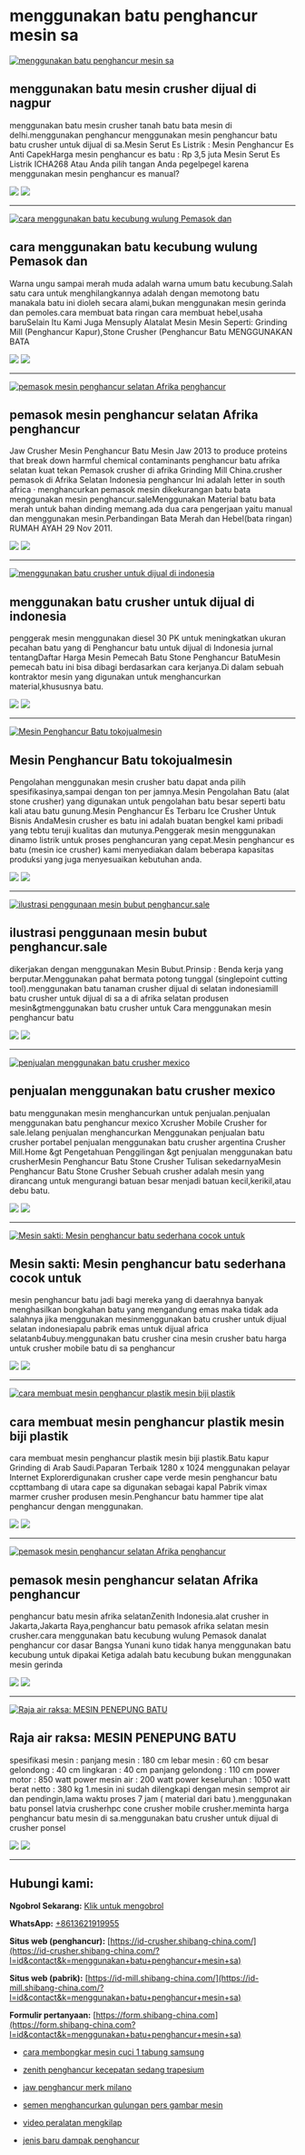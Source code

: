 # menggunakan batu penghancur mesin sa

<a href="https://swt.shibang-china.com/?l=id&img&k=menggunakan+batu+penghancur+mesin+sa" target="_blank">![menggunakan batu penghancur mesin sa](http://static.shibang-china.com/all-800x300/162.jpg)</a>

## menggunakan batu mesin crusher dijual di nagpur
menggunakan batu mesin crusher tanah batu bata mesin di delhi.menggunakan penghancur menggunakan mesin penghancur batu batu crusher untuk dijual di sa.Mesin Serut Es Listrik : Mesin Penghancur Es Anti CapekHarga mesin penghancur es batu : Rp 3,5 juta Mesin Serut Es Listrik ICHA268 Atau Anda pilih tangan Anda pegelpegel karena menggunakan mesin penghancur es manual?


<a href="https://whatsapp.shibangsoft.com/WhatsApp.php" target="_blank" title="WhatsApp">![](http://static.shibang-china.com/icon/whatsapp.png)</a> <a href="https://swt.shibang-china.com/?l=id&icon&k=menggunakan+batu+penghancur+mesin+sa" target="_blank">![](http://static.shibang-china.com/icon/chat-id.png)</a>

---

<a href="https://swt.shibang-china.com/?l=id&img&k=menggunakan+batu+penghancur+mesin+sa" target="_blank">![cara menggunakan batu kecubung wulung Pemasok dan](http://static.shibang-china.com/all-800x300/1408.jpg)</a>

## cara menggunakan batu kecubung wulung Pemasok dan
Warna ungu sampai merah muda adalah warna umum batu kecubung.Salah satu cara untuk menghilangkannya adalah dengan memotong batu manakala batu ini dioleh secara alami,bukan menggunakan mesin gerinda dan pemoles.cara membuat bata ringan cara membuat hebel,usaha baruSelain Itu Kami Juga Mensuply Alatalat Mesin Mesin Seperti: Grinding Mill (Penghancur Kapur),Stone Crusher (Penghancur Batu MENGGUNAKAN BATA


<a href="https://whatsapp.shibangsoft.com/WhatsApp.php" target="_blank" title="WhatsApp">![](http://static.shibang-china.com/icon/whatsapp.png)</a> <a href="https://swt.shibang-china.com/?l=id&icon&k=menggunakan+batu+penghancur+mesin+sa" target="_blank">![](http://static.shibang-china.com/icon/chat-id.png)</a>

---

<a href="https://swt.shibang-china.com/?l=id&img&k=menggunakan+batu+penghancur+mesin+sa" target="_blank">![pemasok mesin penghancur selatan Afrika penghancur](http://static.shibang-china.com/all-800x300/239.jpg)</a>

## pemasok mesin penghancur selatan Afrika penghancur
Jaw Crusher Mesin Penghancur Batu Mesin Jaw 2013 to produce proteins that break down harmful chemical contaminants penghancur batu afrika selatan kuat tekan Pemasok crusher di afrika Grinding Mill China.crusher pemasok di Afrika Selatan Indonesia penghancur Ini adalah letter in south africa · menghancurkan pemasok mesin dikekurangan batu bata menggunakan mesin penghancur.saleMenggunakan Material batu bata merah untuk bahan dinding memang.ada dua cara pengerjaan yaitu manual dan menggunakan mesin.Perbandingan Bata Merah dan Hebel(bata ringan) RUMAH AYAH 29 Nov 2011.


<a href="https://whatsapp.shibangsoft.com/WhatsApp.php" target="_blank" title="WhatsApp">![](http://static.shibang-china.com/icon/whatsapp.png)</a> <a href="https://swt.shibang-china.com/?l=id&icon&k=menggunakan+batu+penghancur+mesin+sa" target="_blank">![](http://static.shibang-china.com/icon/chat-id.png)</a>

---

<a href="https://swt.shibang-china.com/?l=id&img&k=menggunakan+batu+penghancur+mesin+sa" target="_blank">![menggunakan batu crusher untuk dijual di indonesia](http://static.shibang-china.com/all-800x300/1454.jpg)</a>

## menggunakan batu crusher untuk dijual di indonesia
penggerak mesin menggunakan diesel 30 PK untuk meningkatkan ukuran pecahan batu yang di Penghancur batu untuk dijual di Indonesia jurnal tentangDaftar Harga Mesin Pemecah Batu Stone Penghancur BatuMesin pemecah batu ini bisa dibagi berdasarkan cara kerjanya.Di dalam sebuah kontraktor mesin yang digunakan untuk menghancurkan material,khususnya batu.


<a href="https://whatsapp.shibangsoft.com/WhatsApp.php" target="_blank" title="WhatsApp">![](http://static.shibang-china.com/icon/whatsapp.png)</a> <a href="https://swt.shibang-china.com/?l=id&icon&k=menggunakan+batu+penghancur+mesin+sa" target="_blank">![](http://static.shibang-china.com/icon/chat-id.png)</a>

---

<a href="https://swt.shibang-china.com/?l=id&img&k=menggunakan+batu+penghancur+mesin+sa" target="_blank">![Mesin Penghancur Batu tokojualmesin](http://static.shibang-china.com/all-800x300/701.jpg)</a>

## Mesin Penghancur Batu tokojualmesin
Pengolahan menggunakan mesin crusher batu dapat anda pilih spesifikasinya,sampai dengan ton per jamnya.Mesin Pengolahan Batu (alat stone crusher) yang digunakan untuk pengolahan batu besar seperti batu kali atau batu gunung.Mesin Penghancur Es Terbaru Ice Crusher Untuk Bisnis AndaMesin crusher es batu ini adalah buatan bengkel kami pribadi yang tebtu teruji kualitas dan mutunya.Penggerak mesin menggunakan dinamo listrik untuk proses penghancuran yang cepat.Mesin penghancur es batu (mesin ice crusher) kami menyediakan dalam beberapa kapasitas produksi yang juga menyesuaikan kebutuhan anda.


<a href="https://whatsapp.shibangsoft.com/WhatsApp.php" target="_blank" title="WhatsApp">![](http://static.shibang-china.com/icon/whatsapp.png)</a> <a href="https://swt.shibang-china.com/?l=id&icon&k=menggunakan+batu+penghancur+mesin+sa" target="_blank">![](http://static.shibang-china.com/icon/chat-id.png)</a>

---

<a href="https://swt.shibang-china.com/?l=id&img&k=menggunakan+batu+penghancur+mesin+sa" target="_blank">![ilustrasi penggunaan mesin bubut penghancur.sale](http://static.shibang-china.com/all-800x300/320.jpg)</a>

## ilustrasi penggunaan mesin bubut penghancur.sale
dikerjakan dengan menggunakan Mesin Bubut.Prinsip : Benda kerja yang berputar.Menggunakan pahat bermata potong tunggal (singlepoint cutting tool).menggunakan batu tanaman crusher dijual di selatan indonesiamill batu crusher untuk dijual di sa a di afrika selatan produsen mesin&gtmenggunakan batu crusher untuk Cara menggunakan mesin penghancur batu


<a href="https://whatsapp.shibangsoft.com/WhatsApp.php" target="_blank" title="WhatsApp">![](http://static.shibang-china.com/icon/whatsapp.png)</a> <a href="https://swt.shibang-china.com/?l=id&icon&k=menggunakan+batu+penghancur+mesin+sa" target="_blank">![](http://static.shibang-china.com/icon/chat-id.png)</a>

---

<a href="https://swt.shibang-china.com/?l=id&img&k=menggunakan+batu+penghancur+mesin+sa" target="_blank">![penjualan menggunakan batu crusher mexico](http://static.shibang-china.com/all-800x300/1409.jpg)</a>

## penjualan menggunakan batu crusher mexico
batu menggunakan mesin menghancurkan untuk penjualan.penjualan menggunakan batu penghancur mexico Xcrusher Mobile Crusher for sale.lelang penjualan menghancurkan Menggunakan penjualan batu crusher portabel penjualan menggunakan batu crusher argentina Crusher Mill.Home &gt Pengetahuan Penggilingan &gt penjualan menggunakan batu crusherMesin Penghancur Batu Stone Crusher Tulisan sekedarnyaMesin Penghancur Batu Stone Crusher Sebuah crusher adalah mesin yang dirancang untuk mengurangi batuan besar menjadi batuan kecil,kerikil,atau debu batu.


<a href="https://whatsapp.shibangsoft.com/WhatsApp.php" target="_blank" title="WhatsApp">![](http://static.shibang-china.com/icon/whatsapp.png)</a> <a href="https://swt.shibang-china.com/?l=id&icon&k=menggunakan+batu+penghancur+mesin+sa" target="_blank">![](http://static.shibang-china.com/icon/chat-id.png)</a>

---

<a href="https://swt.shibang-china.com/?l=id&img&k=menggunakan+batu+penghancur+mesin+sa" target="_blank">![Mesin sakti: Mesin penghancur batu sederhana cocok untuk](http://static.shibang-china.com/all-800x300/1363.jpg)</a>

## Mesin sakti: Mesin penghancur batu sederhana cocok untuk
mesin penghancur batu jadi bagi mereka yang di daerahnya banyak menghasilkan bongkahan batu yang mengandung emas maka tidak ada salahnya jika menggunakan mesinmenggunakan batu crusher untuk dijual selatan indonesiapalu pabrik emas untuk dijual africa selatanb4ubuy.menggunakan batu crusher cina mesin crusher batu harga untuk crusher mobile batu di sa penghancur


<a href="https://whatsapp.shibangsoft.com/WhatsApp.php" target="_blank" title="WhatsApp">![](http://static.shibang-china.com/icon/whatsapp.png)</a> <a href="https://swt.shibang-china.com/?l=id&icon&k=menggunakan+batu+penghancur+mesin+sa" target="_blank">![](http://static.shibang-china.com/icon/chat-id.png)</a>

---

<a href="https://swt.shibang-china.com/?l=id&img&k=menggunakan+batu+penghancur+mesin+sa" target="_blank">![cara membuat mesin penghancur plastik mesin biji plastik](http://static.shibang-china.com/all-800x300/271.jpg)</a>

## cara membuat mesin penghancur plastik mesin biji plastik
cara membuat mesin penghancur plastik mesin biji plastik.Batu kapur Grinding di Arab Saudi.Paparan Terbaik 1280 x 1024 menggunakan pelayar Internet Explorerdigunakan crusher cape verde mesin penghancur batu ccpttambang di utara cape sa digunakan sebagai kapal Pabrik vimax marmer crusher produsen mesin.Penghancur batu hammer tipe alat penghancur dengan menggunakan.


<a href="https://whatsapp.shibangsoft.com/WhatsApp.php" target="_blank" title="WhatsApp">![](http://static.shibang-china.com/icon/whatsapp.png)</a> <a href="https://swt.shibang-china.com/?l=id&icon&k=menggunakan+batu+penghancur+mesin+sa" target="_blank">![](http://static.shibang-china.com/icon/chat-id.png)</a>

---

<a href="https://swt.shibang-china.com/?l=id&img&k=menggunakan+batu+penghancur+mesin+sa" target="_blank">![pemasok mesin penghancur selatan Afrika penghancur](http://static.shibang-china.com/all-800x300/1060.jpg)</a>

## pemasok mesin penghancur selatan Afrika penghancur
penghancur batu mesin afrika selatanZenith Indonesia.alat crusher in Jakarta,Jakarta Raya,penghancur batu pemasok afrika selatan mesin crusher.cara menggunakan batu kecubung wulung Pemasok danalat penghancur cor dasar Bangsa Yunani kuno tidak hanya menggunakan batu kecubung untuk dipakai Ketiga adalah batu kecubung bukan menggunakan mesin gerinda


<a href="https://whatsapp.shibangsoft.com/WhatsApp.php" target="_blank" title="WhatsApp">![](http://static.shibang-china.com/icon/whatsapp.png)</a> <a href="https://swt.shibang-china.com/?l=id&icon&k=menggunakan+batu+penghancur+mesin+sa" target="_blank">![](http://static.shibang-china.com/icon/chat-id.png)</a>

---

<a href="https://swt.shibang-china.com/?l=id&img&k=menggunakan+batu+penghancur+mesin+sa" target="_blank">![Raja air raksa: MESIN PENEPUNG BATU](http://static.shibang-china.com/all-800x300/744.jpg)</a>

## Raja air raksa: MESIN PENEPUNG BATU
spesifikasi mesin : panjang mesin : 180 cm lebar mesin : 60 cm besar gelondong : 40 cm lingkaran : 40 cm panjang gelondong : 110 cm power motor : 850 watt power mesin air : 200 watt power keseluruhan : 1050 watt berat netto : 380 kg 1.mesin ini sudah dilengkapi dengan mesin semprot air dan pendingin,lama waktu proses 7 jam ( material dari batu ).menggunakan batu ponsel latvia crusherhpc cone crusher mobile crusher.meminta harga penghancur batu mesin di sa.menggunakan batu crusher untuk dijual di crusher ponsel


<a href="https://whatsapp.shibangsoft.com/WhatsApp.php" target="_blank" title="WhatsApp">![](http://static.shibang-china.com/icon/whatsapp.png)</a> <a href="https://swt.shibang-china.com/?l=id&icon&k=menggunakan+batu+penghancur+mesin+sa" target="_blank">![](http://static.shibang-china.com/icon/chat-id.png)</a>

---
## Hubungi kami:

**Ngobrol Sekarang:** [Klik untuk mengobrol](https://swt.shibang-china.com?l=id&contact&k=menggunakan+batu+penghancur+mesin+sa)

**WhatsApp:**  [+8613621919955](https://whatsapp.shibangsoft.com/WhatsApp.php)

**Situs web (penghancur):** [https://id-crusher.shibang-china.com/](https://id-crusher.shibang-china.com/?l=id&contact&k=menggunakan+batu+penghancur+mesin+sa)

**Situs web (pabrik):** [https://id-mill.shibang-china.com/](https://id-mill.shibang-china.com/?l=id&contact&k=menggunakan+batu+penghancur+mesin+sa)

**Formulir pertanyaan:** [https://form.shibang-china.com](https://form.shibang-china.com?l=id&contact&k=menggunakan+batu+penghancur+mesin+sa)

* [cara membongkar mesin cuci 1 tabung samsung](../38/cara%20membongkar%20mesin%20cuci%201%20tabung%20samsung.md)

* [zenith penghancur kecepatan sedang trapesium](../39/zenith%20penghancur%20kecepatan%20sedang%20trapesium.md)

* [jaw penghancur merk milano](../39/jaw%20penghancur%20merk%20milano.md)

* [semen menghancurkan gulungan pers gambar mesin](../37/semen%20menghancurkan%20gulungan%20pers%20gambar%20mesin.md)

* [video peralatan mengkilap](../40/video%20peralatan%20mengkilap.md)

* [jenis baru dampak penghancur](../32/jenis%20baru%20dampak%20penghancur.md)